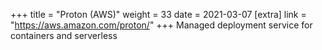 +++
title = "Proton (AWS)"
weight = 33
date = 2021-03-07
[extra]
link = "https://aws.amazon.com/proton/"
+++
Managed deployment service for containers and serverless

